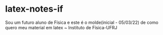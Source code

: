 # latex-notes-if
  Sou um futuro aluno de Física e este é o molde(inicial - 05/03/22) de como quero meu material em latex ~ Instituto de Física-UFRJ
